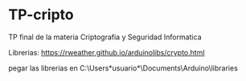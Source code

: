 # TP-cripto
TP final de la materia Criptografia y Seguridad Informatica

Librerias: https://rweather.github.io/arduinolibs/crypto.html

pegar las librerias en C:\Users\*usuario*\Documents\Arduino\libraries
